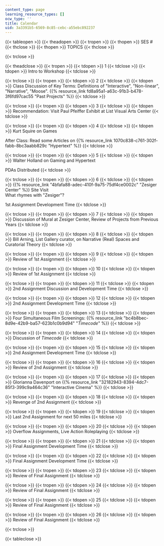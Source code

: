 ```yaml
---
content_type: page
learning_resource_types: []
ocw_type: ''
title: Calendar
uid: 3a3391b5-6569-8c85-cebc-a55ebc892237
---
```


{{< tableopen >}}
{{< theadopen >}}
{{< tropen >}}
{{< thopen >}}
SES #
{{< thclose >}}
{{< thopen >}}
TOPICS
{{< thclose >}}

{{< trclose >}}

{{< theadclose >}}
{{< tropen >}}
{{< tdopen >}}
1
{{< tdclose >}}
{{< tdopen >}}
Intro to Workshop
{{< tdclose >}}

{{< trclose >}}
{{< tropen >}}
{{< tdopen >}}
2
{{< tdclose >}}
{{< tdopen >}}
Class Discussion of Key Terms: Definitions of "Interactive", "Non-linear", "Narrative", "Moose". {{% resource_link fd8a95a1-a63c-91b3-b478-3f6fd97cac55 "Past Projects" %}}
{{< tdclose >}}

{{< trclose >}}
{{< tropen >}}
{{< tdopen >}}
3
{{< tdclose >}}
{{< tdopen >}}
Recommendation: Visit Paul Pfeiffer Exhibit at List Visual Arts Center
{{< tdclose >}}

{{< trclose >}}
{{< tropen >}}
{{< tdopen >}}
4
{{< tdclose >}}
{{< tdopen >}}
Kurt Squire on Games  
  
After Class: Read some Articles on {{% resource_link 1070c838-c761-302f-fabb-8bc3aabb829c "Hypertext" %}}
{{< tdclose >}}

{{< trclose >}}
{{< tropen >}}
{{< tdopen >}}
5
{{< tdclose >}}
{{< tdopen >}}
Walter Holland on Gaming and Hypertext  
  
PDAs Distributed
{{< tdclose >}}

{{< trclose >}}
{{< tropen >}}
{{< tdopen >}}
6
{{< tdclose >}}
{{< tdopen >}}
{{% resource_link "4bfafa88-adec-410f-9a75-75df4ce0002c" "Zesiger Center" %}} Site Visit  
What rhymes with "Zesiger"?  
  
1st Assignment Development Time
{{< tdclose >}}

{{< trclose >}}
{{< tropen >}}
{{< tdopen >}}
7
{{< tdclose >}}
{{< tdopen >}}
Discussion of Mural at Zesiger Center, Review of Projects from Previous Years
{{< tdclose >}}

{{< trclose >}}
{{< tropen >}}
{{< tdopen >}}
8
{{< tdclose >}}
{{< tdopen >}}
Bill Arning, List Gallery curator, on Narrative (Real) Spaces and Curatorial Theory
{{< tdclose >}}

{{< trclose >}}
{{< tropen >}}
{{< tdopen >}}
9
{{< tdclose >}}
{{< tdopen >}}
Review of 1st Assignment
{{< tdclose >}}

{{< trclose >}}
{{< tropen >}}
{{< tdopen >}}
10
{{< tdclose >}}
{{< tdopen >}}
Review of 1st Assignment
{{< tdclose >}}

{{< trclose >}}
{{< tropen >}}
{{< tdopen >}}
11
{{< tdclose >}}
{{< tdopen >}}
2nd Assignment Discussion and Development Time
{{< tdclose >}}

{{< trclose >}}
{{< tropen >}}
{{< tdopen >}}
12
{{< tdclose >}}
{{< tdopen >}}
2nd Assignment Development Time
{{< tdclose >}}

{{< trclose >}}
{{< tropen >}}
{{< tdopen >}}
13
{{< tdclose >}}
{{< tdopen >}}
Four Simultaneous Film Screenings: {{% resource_link "bc4b8bec-8d9e-42b9-ba57-623b1c0b9d94" "_Timecode_" %}}
{{< tdclose >}}

{{< trclose >}}
{{< tropen >}}
{{< tdopen >}}
14
{{< tdclose >}}
{{< tdopen >}}
Discussion of _Timecode_
{{< tdclose >}}

{{< trclose >}}
{{< tropen >}}
{{< tdopen >}}
15
{{< tdclose >}}
{{< tdopen >}}
2nd Assignment Development Time
{{< tdclose >}}

{{< trclose >}}
{{< tropen >}}
{{< tdopen >}}
16
{{< tdclose >}}
{{< tdopen >}}
Review of 2nd Assignment
{{< tdclose >}}

{{< trclose >}}
{{< tropen >}}
{{< tdopen >}}
17
{{< tdclose >}}
{{< tdopen >}}
Glorianna Davenport on {{% resource_link "32182943-8394-4dc7-85f3-399c9a464c36" "Interactive Cinema" %}}
{{< tdclose >}}

{{< trclose >}}
{{< tropen >}}
{{< tdopen >}}
18
{{< tdclose >}}
{{< tdopen >}}
Revenge of 2nd Assignment
{{< tdclose >}}

{{< trclose >}}
{{< tropen >}}
{{< tdopen >}}
19
{{< tdclose >}}
{{< tdopen >}}
Last 2nd Assignment for next 50 miles
{{< tdclose >}}

{{< trclose >}}
{{< tropen >}}
{{< tdopen >}}
20
{{< tdclose >}}
{{< tdopen >}}
Overflow Assignments, Live Action Roleplaying
{{< tdclose >}}

{{< trclose >}}
{{< tropen >}}
{{< tdopen >}}
21
{{< tdclose >}}
{{< tdopen >}}
Final Assignment Development Time
{{< tdclose >}}

{{< trclose >}}
{{< tropen >}}
{{< tdopen >}}
22
{{< tdclose >}}
{{< tdopen >}}
Final Assignment Development Time
{{< tdclose >}}

{{< trclose >}}
{{< tropen >}}
{{< tdopen >}}
23
{{< tdclose >}}
{{< tdopen >}}
Review of Final Assignment
{{< tdclose >}}

{{< trclose >}}
{{< tropen >}}
{{< tdopen >}}
24
{{< tdclose >}}
{{< tdopen >}}
Review of Final Assignment
{{< tdclose >}}

{{< trclose >}}
{{< tropen >}}
{{< tdopen >}}
25
{{< tdclose >}}
{{< tdopen >}}
Review of Final Assignment
{{< tdclose >}}

{{< trclose >}}
{{< tropen >}}
{{< tdopen >}}
26
{{< tdclose >}}
{{< tdopen >}}
Review of Final Assignment
{{< tdclose >}}

{{< trclose >}}

{{< tableclose >}}